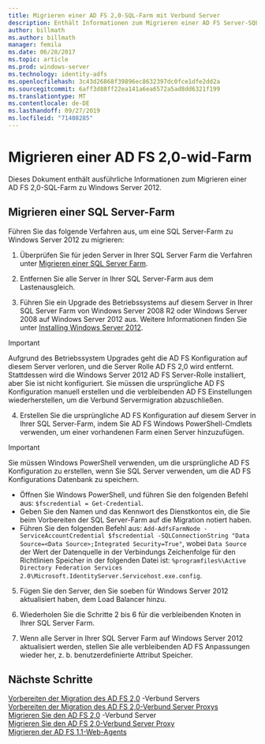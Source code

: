 ```yaml
---
title: Migrieren einer AD FS 2,0-SQL-Farm mit Verbund Server
description: Enthält Informationen zum Migrieren einer AD FS Server-SQL-Farm mit 2,0 zu Windows Server 2012.
author: billmath
ms.author: billmath
manager: femila
ms.date: 06/28/2017
ms.topic: article
ms.prod: windows-server
ms.technology: identity-adfs
ms.openlocfilehash: 3c43d26868f39896ec8632397dc0fce1dfe2dd2a
ms.sourcegitcommit: 6aff3d88ff22ea141a6ea6572a5ad8dd6321f199
ms.translationtype: MT
ms.contentlocale: de-DE
ms.lasthandoff: 09/27/2019
ms.locfileid: "71408285"
---
```

# <a name="migrate-an-ad-fs-20-wid-farm"></a>Migrieren einer AD FS 2,0-wid-Farm  
Dieses Dokument enthält ausführliche Informationen zum Migrieren einer AD FS 2,0-SQL-Farm zu Windows Server 2012.


## <a name="migrate-a-sql-server-farm"></a>Migrieren einer SQL Server-Farm  
 Führen Sie das folgende Verfahren aus, um eine SQL Server-Farm zu Windows Server 2012 zu migrieren:  
  
1.  Überprüfen Sie für jeden Server in Ihrer SQL Server Farm die Verfahren unter [Migrieren einer SQL Server Farm](prepare-to-migrate-a-sql-server-farm.md).  
  
2.  Entfernen Sie alle Server in Ihrer SQL Server-Farm aus dem Lastenausgleich.  
  
3.  Führen Sie ein Upgrade des Betriebssystems auf diesem Server in Ihrer SQL Server Farm von Windows Server 2008 R2 oder Windows Server 2008 auf Windows Server 2012 aus. Weitere Informationen finden Sie unter [Installing Windows Server 2012](https://technet.microsoft.com/library/jj134246.aspx).  
  
> [!IMPORTANT]
>  Aufgrund des Betriebssystem Upgrades geht die AD FS Konfiguration auf diesem Server verloren, und die Server Rolle AD FS 2,0 wird entfernt. Stattdessen wird die Windows Server 2012 AD FS Server-Rolle installiert, aber Sie ist nicht konfiguriert. Sie müssen die ursprüngliche AD FS Konfiguration manuell erstellen und die verbleibenden AD FS Einstellungen wiederherstellen, um die Verbund Servermigration abzuschließen.  
  
4. Erstellen Sie die ursprüngliche AD FS Konfiguration auf diesem Server in Ihrer SQL Server-Farm, indem Sie AD FS Windows PowerShell-Cmdlets verwenden, um einer vorhandenen Farm einen Server hinzuzufügen.  
  
> [!IMPORTANT]
>  Sie müssen Windows PowerShell verwenden, um die ursprüngliche AD FS Konfiguration zu erstellen, wenn Sie SQL Server verwenden, um die AD FS Konfigurations Datenbank zu speichern.  

  - Öffnen Sie Windows PowerShell, und führen Sie den folgenden Befehl aus: `$fscredential = Get-Credential`.  
  - Geben Sie den Namen und das Kennwort des Dienstkontos ein, die Sie beim Vorbereiten der SQL Server-Farm auf die Migration notiert haben.  
  - Führen Sie den folgenden Befehl aus: `Add-AdfsFarmNode -ServiceAccountCredential $fscredential -SQLConnectionString "Data Source=<Data Source>;Integrated Security=True"`, wobei `Data Source` der Wert der Datenquelle in der Verbindungs Zeichenfolge für den Richtlinien Speicher in der folgenden Datei ist: `%programfiles%\Active Directory Federation Services 2.0\Microsoft.IdentityServer.Servicehost.exe.config`.  
  
5. Fügen Sie den Server, den Sie soeben für Windows Server 2012 aktualisiert haben, dem Load Balancer hinzu.  
  
6. Wiederholen Sie die Schritte 2 bis 6 für die verbleibenden Knoten in Ihrer SQL Server Farm.  
  
7. Wenn alle Server in Ihrer SQL Server Farm auf Windows Server 2012 aktualisiert werden, stellen Sie alle verbleibenden AD FS Anpassungen wieder her, z. b. benutzerdefinierte Attribut Speicher.  

## <a name="next-steps"></a>Nächste Schritte
 [Vorbereiten der Migration des AD FS 2,0](prepare-to-migrate-ad-fs-fed-server.md) -Verbund Servers   
 [Vorbereiten der Migration des AD FS 2,0-Verbund Server Proxys](prepare-to-migrate-ad-fs-fed-proxy.md)   
 [Migrieren Sie den AD FS 2,0](migrate-the-ad-fs-fed-server.md) -Verbund Server   
 [Migrieren Sie den AD FS 2,0-Verbund Server Proxy](migrate-the-ad-fs-2-fed-server-proxy.md)   
 [Migrieren der AD FS 1.1-Web-Agents](migrate-the-ad-fs-web-agent.md)



